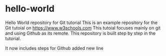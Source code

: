 # hello-world
Hello World repository for Git tutorial
This is an example repository for the Git tutoial on https://www.w3schools.com
This tutoial focuses mainly on git and using Github as its remote. 
This repository is built step by step in the tutorial.

It now includes steps for 
Github
added new line